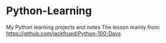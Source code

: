 # Python-Learning
My Python learning projects and notes
The lesson mainly from: https://github.com/jackfrued/Python-100-Days
